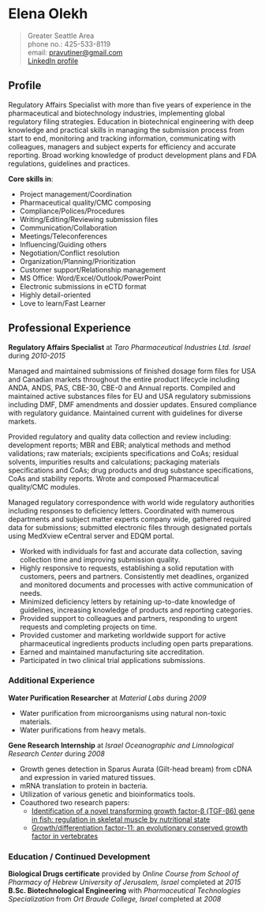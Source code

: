 # Elena Olekh
> Greater Seattle Area  
> phone no.: 425-533-8119               
> email: pravutiner@gmail.com          
>[LinkedIn profile](https://www.linkedin.com/in/elena-olekh)
 
## Profile

Regulatory Affairs Specialist with more than five years of experience in the pharmaceutical and biotechnology industries, implementing global regulatory filing strategies. Education in biotechnical engineering with deep knowledge and practical skills in managing the submission process from start to end, monitoring and tracking information, communicating with colleagues, managers and subject experts for efficiency and accurate reporting. Broad working knowledge of product development plans and FDA regulations, guidelines and practices.  

**Core skills in**: 
* Project management/Coordination
*	Pharmaceutical quality/CMC composing 
*	Compliance/Polices/Procedures 
*	Writing/Editing/Reviewing submission files
*	Communication/Collaboration
*	Meetings/Teleconferences
*	Influencing/Guiding others
*	Negotiation/Conflict resolution
*	Organization/Planning/Prioritization
*	Customer support/Relationship management
*	MS Office: Word/Excel/Outlook/PowerPoint
*	Electronic submissions in eCTD format
*	Highly detail-oriented
* Love to learn/Fast Learner

## Professional Experience
**Regulatory Affairs Specialist** at _Taro Pharmaceutical Industries Ltd. Israel_	 during _2010-2015_

Managed and maintained submissions of finished dosage form files for USA and Canadian markets throughout the entire product lifecycle including ANDA, ANDS, PAS, CBE-30, CBE-0 and Annual reports. Compiled and maintained active substances files for EU and USA regulatory submissions including DMF, DMF amendments and dossier updates. Ensured compliance with regulatory guidance. Maintained current with guidelines for diverse markets. 

Provided regulatory and quality data collection and review including: development reports; MBR and EBR; analytical methods and method validations; raw materials; excipients specifications and CoAs; residual solvents, impurities results and calculations; packaging materials specifications and CoAs; drug products and drug substance specifications, CoAs and stability reports. Wrote and composed Pharmaceutical quality/CMC modules.

Managed regulatory correspondence with world wide regulatory authorities including responses to deficiency letters. Coordinated with numerous departments and subject matter experts company wide, gathered required data for submissions; submitted electronic files through designated portals using MedXview eCentral server and EDQM portal. 
 * Worked with individuals for fast and accurate data collection, saving collection time and improving submission quality.
 *	Highly responsive to requests, establishing a solid reputation with customers, peers and partners. Consistently met deadlines, organized and monitored documents and processes with active communication of needs.
 *	Minimized deficiency letters by retaining up-to-date knowledge of guidelines, increasing knowledge of products and reporting categories.  
 *	Provided support to colleagues and partners, responding to urgent requests and completing projects on time. 
 *	Provided customer and marketing worldwide support for active pharmaceutical ingredients products including open parts preparations. 
 *	Earned and maintained manufacturing site accreditation. 
 *	Participated in two clinical trial applications submissions. 
 
### Additional Experience 
**Water Purification Researcher** at _Material Labs_ during _2009_
*	Water purification from microorganisms using natural non-toxic materials.
*	Water purifications from heavy metals.

**Gene Research Internship** at _Israel Oceanographic and Limnological Research Center_ during _2008_
* Growth genes detection in Sparus Aurata (Gilt-head bream) from cDNA and expression in varied matured tissues. 
* mRNA translation to protein in bacteria. 
* Utilization of various genetic and bioinformatics tools.
* Coauthored two research papers: 
  * [Identification of a novel transforming growth factor-β (TGF-β6) gene in fish: regulation in skeletal muscle by nutritional state](http://link.springer.com/article/10.1186/1471-2199-11-37)
  * [Growth/differentiation factor-11: an evolutionary conserved growth factor in vertebrates](http://link.springer.com/article/10.1007/s00427-010-0334-4?no-access=true)

### Education / Continued Development
**Biological Drugs certificate** provided by _Online Course from School of Pharmacy of Hebrew University of Jerusalem, Israel_ completed at _2015_  
**B.Sc. Biotechnological Engineering** with _Pharmaceutical Technologies Specialization_ from _Ort Braude College, Israel_ completed at _2008_



